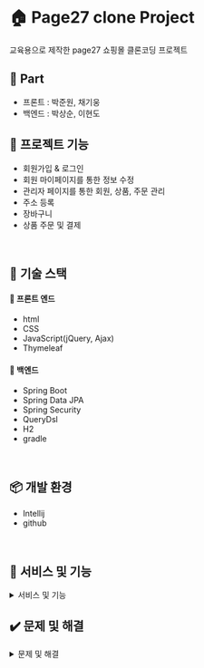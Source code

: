 # 🏠 Page27 clone Project
 교육용으로 제작한 page27 쇼핑몰 클론코딩 프로젝트<br>
 

## 👋 Part 

- 프론트 : 박준원, 채기웅
- 백엔드 : 박상순, 이현도

## 📁 프로젝트 기능

- 회원가입 & 로그인
- 회원 마이페이지를 통한 정보 수정
- 관리자 페이지를 통한 회원, 상품, 주문 관리
- 주소 등록
- 장바구니
- 상품 주문 및 결제

<br/>

## 📕 기술 스택

#### 📙  프론트 엔드

- html
- CSS
- JavaScript(jQuery, Ajax)
- Thymeleaf



#### 📙 백엔드

- Spring Boot
- Spring Data JPA
- Spring Security
- QueryDsl
- H2
- gradle

<br/>


## 📦 개발 환경


- Intellij
- github


<br/>


## 📸 서비스 및 기능

<details markdown="1">
<summary>서비스 및 기능</summary>


### 메인 화면
🔍 메인 화면
- 주요 상품들로 carousel 구성하여 일정 시간마다 움직이도록 구현
- 상품 사진 클릭 시 해당 상품의 상세 페이지로 이동<br>
<img src="src/main/resources/static/image/etc/main.PNG" width=500><br>

🔍 세일 판매
- 상품 이름에 'SALE'가 들어가는 상품만 나오도록 설정
<img src="src/main/resources/static/image/etc/sale.PNG" width=500><br><br>

### 회원가입 / 로그인
🔍 회원가입
<br>
<img src="src/main/resources/static/image/etc/signup.PNG" width=500><br>

- ID 중복확인 기능(Ajax)<br>
<img src="src/main/resources/static/image/etc/login_ajax.PNG" width=300><br>
<img src="src/main/resources/static/image/etc/check_id.PNG" width=500><br>

🔍 로그인
- Spring Security 적용<br>
<img src="src/main/resources/static/image/etc/login.PNG" width=400><br><br>

### 관리자 기능
- ID를 'admin'으로 로그인 시 관리자로 넘어가도록 설정<br>
<img src="src/main/resources/static/image/etc/admin_login.PNG" width=500><br>

- 'admin'이 아닌 다른 ID로 로그인 후 관리자 페이지 접근 시 접근 제한<br>
<img src="src/main/resources/static/image/etc/permission_denied.PNG" width=500><br>

🔍 관리자 메인화면
- 누적 방문자 수 및 상품, 주문, 회원 현황 요약 출력<br>
<img src="src/main/resources/static/image/etc/admin_main1.PNG" width=400>
<img src="src/main/resources/static/image/etc/admin_main2.PNG" width=400><br><br>

🔍 상품 등록
- 상품 정보 저장(Querydsl)
- 이미지 파일 업로드(commons-io 라이브러리)<br>
<img src="src/main/resources/static/image/etc/admin_additem.PNG" width=500><br>

🔍 상품 목록
- 동적 검색 기능(Querydsl)<br>
<img src="src/main/resources/static/image/etc/admin_itemlist.PNG" width=500><br>

- 상품 상태 변경(판매, 품절) 및 삭제<br>
<img src="src/main/resources/static/image/etc/admin_change_itemstatus.PNG" width=500><br><br>

🔍 관리자 주문 관리
- 동적 검색 기능(Querydsl)<br>
<img src="src/main/resources/static/image/etc/admin_order.PNG" width=500><br><br>

### 회원 기능
🔍 마이페이지
- 잔여 마일리지 확인, 주문상태 확인
- 주문목록, 정보수정, 마일리지, 배송지 목록 페이지로 이동 가능한 링크 제공<br>
<img src="src/main/resources/static/image/etc/mypage.PNG" width=500><br>

🔍 정보 수정
- 회원 정보 수정 및 회원 탈퇴(Ajax)<br>
<img src="src/main/resources/static/image/etc/member_withdraw_ajax.PNG" width=500><br>
<img src="src/main/resources/static/image/etc/modify_info_member.PNG" width=500><br>

🔍 주문 조회
- 동적 검색 기능(Querydsl), 데이터 조회(Paging)<br>
<img src="src/main/resources/static/image/etc/search_order.PNG" width=500><br>

- 주문 취소 / 교환 / 반품 등 주문한 상품의 상태 변경(Ajax)<br>
<img src="src/main/resources/static/image/etc/order_ajax.PNG" width=500><br><br>

### 장바구니 기능
🔍 장바구니 화면
- 상품 수량 변경 및 삭제 기능(Ajax)<br>
<img src="src/main/resources/static/image/etc/basket_changequantity_ajax.PNG" width=500><br>
<img src="src/main/resources/static/image/etc/basket_delete_ajax.PNG" width=500><br>

- 선택 상품 주문 -> 선택된 상품을 결제 페이지로 이동
- 전체 상품 주문 -> 장바구니에 있는 모든 상품을 결제 페이지로 이동
- 각 상품의 주문 버튼 -> 해당 상품만 결제 페이지로 이동<br>
<img src="src/main/resources/static/image/etc/basket.PNG" width=500><br><br>

### 주문 기능
🔍 주문 화면<br>
<img src="src/main/resources/static/image/etc/order.PNG" width=500><br>

🔍 주소 검색
- daum 우편번호 검색 api 적용<br>
<img src="src/main/resources/static/image/etc/order_address.PNG" width=500><br>

🔍 주문 완료
- 적립 예정 마일리지, 결제 금액 및 배송정보 확인<br>
<img src="src/main/resources/static/image/etc/order_complete.PNG" width=500><br><br>




</details>

## ✔️ 문제 및 해결

<details markdown="1">
<summary>문제 및 해결</summary>

- ### 문제 : 웹 크롤링 코드가 한번씩 돌리도록 구성이 되어있어서 너무 많은 시간이 소요됨
- ### 해결 : for문과 switch-case문을 사용하여 각 카테고리별로 한번에 처리되도록 구성

<img src="src/main/resources/static/image/etc/webcrawling_for.PNG" width=500>
<br><br>

- ### 문제 : 크롤링 시 SQL문에서 에러가 발생함

<img src="src/main/resources/static/image/etc/error.PNG" width=500>
<br>

- ### 원인 : 크롤링해오는 값이 없을 경우 값이 null로 들어가지 않고 뒤에 텍스트까지 같이 크롤링을 해서 저장범위를 넘어감
- ### 해결 : 변수의 값을 null로 초기화하고 if문으로 값이 있는 경우에만 크롤링하도록 처리

<img src="src/main/resources/static/image/etc/solution.PNG" width=500>

</details>